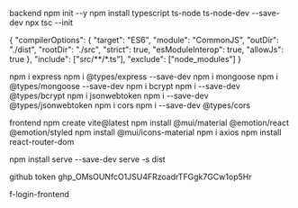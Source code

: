 backend
npm init --y
npm install typescript ts-node ts-node-dev --save-dev
npx tsc --init

{
"compilerOptions": {
"target": "ES6",
"module": "CommonJS",
"outDir": "./dist",
"rootDir": "./src",
"strict": true,
"esModuleInterop": true,
"allowJs": true
},
"include": ["src/**/*.ts"],
"exclude": ["node_modules"]
}

npm i express
npm i @types/express --save-dev
npm i mongoose
npm i @types/mongoose --save-dev
npm i bcrypt
npm i --save-dev @types/bcrypt
npm i jsonwebtoken
npm i --save-dev @types/jsonwebtoken
npm i cors
npm i --save-dev @types/cors

frontend
npm create vite@latest
npm install @mui/material @emotion/react @emotion/styled
npm install @mui/icons-material
npm i axios
npm install react-router-dom

npm install serve --save-dev
serve -s dist

github token
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

f-login-frontend
